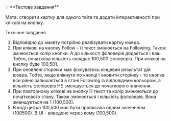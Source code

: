 <aside>
💡 **Тестове завдання**

Мета: створити картку для одного твіта та додати інтерактивності при клікові на кнопку. 

Технічне завдання
   1. Відповідно до макету потрібно реалізувати картку юзера.
   2. При клікові на кнопку Follow - її текст змінюється на Following. Також змінюється колір кнопки. А до кількості фоловерів додається і ваш. Тобто, початкова кількість складає 100,500 фоловерів. При клікові на кнопку буде 100,501.
   3. При оновлені сторінки має фіксуватись кінцевий результат дій юзера. Тобто, якщо клікнути по кнопці і оновити сторінку - то кнопка все рівно залишається в стані Following із відповідним кольором, а кількість фоловерів НЕ зменшується до початкового значення.
   4. При повторному клікові на кнопку її текст та колір змінюються до початкового стану. Також змінюється і кількість фоловерів. Вона зменшується на 1 (100,500).
   5. В коді цифра 100,500 має бути прописана одним значенням (100500). В UI - виведено через кому (100,500).
</aside>